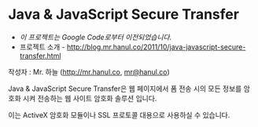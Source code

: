 # Java & JavaScript Secure Transfer
* *이 프로젝트는 Google Code로부터 이전되었습니다.*
* 프로젝트 소개 - http://blog.mr.hanul.co/2011/10/java-javascript-secure-transfer.html

작성자 : Mr. 하늘 (http://mr.hanul.co, mr@hanul.co)

Java & JavaScript Secure Transfer은 웹 페이지에서 폼 전송 시의 모든 정보를 암호화 시켜 전송하는 웹 사이트 암호화 솔루션 입니다.

이는 ActiveX 암호화 모듈이나 SSL 프로토콜 대용으로 사용하실 수 있습니다.
